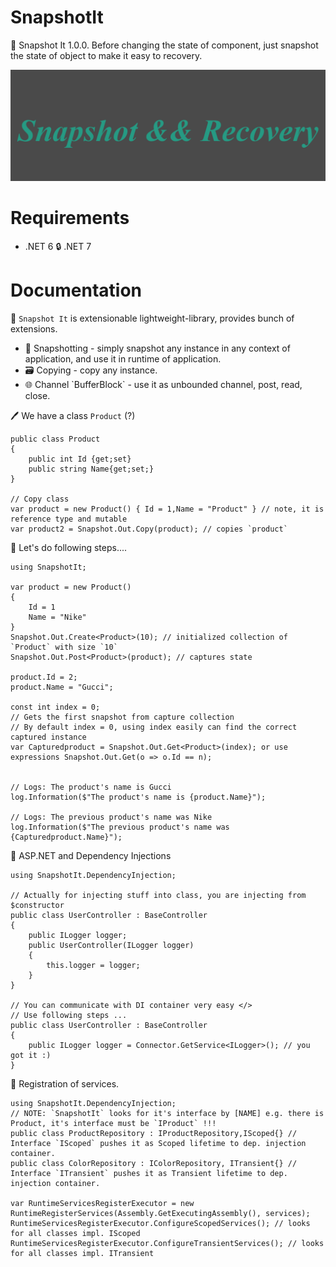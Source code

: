 # SnapshotIt
🎉 Snapshot It 1.0.0. Before changing the state of component, just snapshot the state of object to make it easy to recovery.

![image](https://github.com/AkhmedovEhson/SnapshotIt/blob/main/assets/iconforgithub.png)

# Requirements
* .NET 6 🔒️ .NET 7 

# Documentation
💚 `Snapshot It` is extensionable lightweight-library, provides bunch of extensions.
<ul>
    <li>📝 Snapshotting - simply snapshot any instance in any context of application, and use it in runtime of application.</li>
    <li>🗃️ Copying - copy any instance.</li>
    <li>🌐 Channel `BufferBlock<T>` - use it as unbounded channel, post, read, close.</li>
</ul>

🖊️ We have a class `Product` (?)
```
public class Product
{
    public int Id {get;set}
    public string Name{get;set;}
}

// Copy class
var product = new Product() { Id = 1,Name = "Product" } // note, it is reference type and mutable
var product2 = Snapshot.Out.Copy(product); // copies `product`
```
🐹 Let's do following steps....
```
using SnapshotIt;

var product = new Product() 
{
    Id = 1
    Name = "Nike"
}
Snapshot.Out.Create<Product>(10); // initialized collection of `Product` with size `10`
Snapshot.Out.Post<Product>(product); // captures state

product.Id = 2;
product.Name = "Gucci";

const int index = 0;
// Gets the first snapshot from capture collection
// By default index = 0, using index easily can find the correct captured instance
var Capturedproduct = Snapshot.Out.Get<Product>(index); or use expressions Snapshot.Out.Get(o => o.Id == n);


// Logs: The product's name is Gucci
log.Information($"The product's name is {product.Name}");

// Logs: The previous product's name was Nike 
log.Information($"The previous product's name was {Capturedproduct.Name}");
```
💚 ASP.NET and Dependency Injections
```
using SnapshotIt.DependencyInjection;

// Actually for injecting stuff into class, you are injecting from $constructor
public class UserController : BaseController
{
    public ILogger logger;
    public UserController(ILogger logger) 
    {
        this.logger = logger;
    }
}

// You can communicate with DI container very easy </>
// Use following steps ...
public class UserController : BaseController
{
    public ILogger logger = Connector.GetService<ILogger>(); // you got it :)
}
```
🎨 Registration of services.
```
using SnapshotIt.DependencyInjection;
// NOTE: `SnapshotIt` looks for it's interface by [NAME] e.g. there is Product, it's interface must be `IProduct` !!!
public class ProductRepository : IProductRepository,IScoped{} // Interface `IScoped` pushes it as Scoped lifetime to dep. injection container. 
public class ColorRepository : IColorRepository, ITransient{} // Interface `ITransient` pushes it as Transient lifetime to dep. injection container. 

var RuntimeServicesRegisterExecutor = new RuntimeRegisterServices(Assembly.GetExecutingAssembly(), services);
RuntimeServicesRegisterExecutor.ConfigureScopedServices(); // looks for all classes impl. IScoped
RuntimeServicesRegisterExecutor.ConfigureTransientServices(); // looks for all classes impl. ITransient
```


